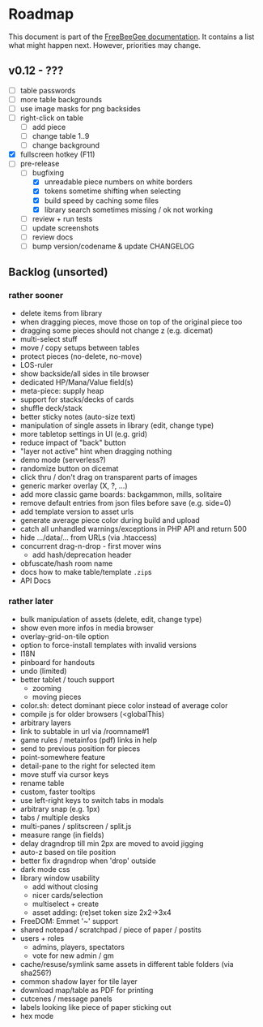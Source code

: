 # Roadmap

This document is part of the [FreeBeeGee documentation](DOCS.md). It contains a list what might happen next. However, priorities may change.

## v0.12 - ???

* [ ] table passwords
* [ ] more table backgrounds
* [ ] use image masks for png backsides
* [ ] right-click on table
  * [ ] add piece
  * [ ] change table 1..9
  * [ ] change background
* [X] fullscreen hotkey (F11)
* [ ] pre-release
  * [ ] bugfixing
    * [X] unreadable piece numbers on white borders
    * [X] tokens sometime shifting when selecting
    * [X] build speed by caching some files
    * [X] library search sometimes missing / ok not working
  * [ ] review + run tests
  * [ ] update screenshots
  * [ ] review docs
  * [ ] bump version/codename & update CHANGELOG

## Backlog (unsorted)

### rather sooner

* delete items from library
* when dragging pieces, move those on top of the original piece too
* dragging some pieces should not change z (e.g. dicemat)
* multi-select stuff
* move / copy setups between tables
* protect pieces (no-delete, no-move)
* LOS-ruler
* show backside/all sides in tile browser
* dedicated HP/Mana/Value field(s)
* meta-piece: supply heap
* support for stacks/decks of cards
* shuffle deck/stack
* better sticky notes (auto-size text)
* manipulation of single assets in library (edit, change type)
* more tabletop settings in UI (e.g. grid)
* reduce impact of "back" button
* "layer not active" hint when dragging nothing
* demo mode (serverless?)
* randomize button on dicemat
* click thru / don't drag on transparent parts of images
* generic marker overlay (X, ?, ...)
* add more classic game boards: backgammon, mills, solitaire
* remove default entries from json files before save (e.g. side=0)
* add template version to asset urls
* generate average piece color during build and upload
* catch all unhandled warnings/exceptions in PHP API and return 500
* hide .../data/... from URLs (via .htaccess)
* concurrent drag-n-drop - first mover wins
  * add hash/deprecation header
* obfuscate/hash room name
* docs how to make table/template `.zip`s
* API Docs

### rather later

* bulk manipulation of assets (delete, edit, change type)
* show even more infos in media browser
* overlay-grid-on-tile option
* option to force-install templates with invalid versions
* I18N
* pinboard for handouts
* undo (limited)
* better tablet / touch support
  * zooming
  * moving pieces
* color.sh: detect dominant piece color instead of average color
* compile js for older browsers (<globalThis)
* arbitrary layers
* link to subtable in url via /roomname#1
* game rules / metainfos (pdf) links in help
* send to previous position for pieces
* point-somewhere feature
* detail-pane to the right for selected item
* move stuff via cursor keys
* rename table
* custom, faster tooltips
* use left-right keys to switch tabs in modals
* arbitrary snap (e.g. 1px)
* tabs / multiple desks
* multi-panes / splitscreen / split.js
* measure range (in fields)
* delay dragndrop till min 2px are moved to avoid jigging
* auto-z based on tile position
* better fix dragndrop when 'drop' outside
* dark mode css
* library window usability
  * add without closing
  * nicer cards/selection
  * multiselect + create
  * asset adding: (re)set token size 2x2->3x4
* FreeDOM: Emmet '~' support
* shared notepad / scratchpad / piece of paper / postits
* users + roles
  * admins, players, spectators
  * vote for new admin / gm
* cache/resuse/symlink same assets in different table folders (via sha256?)
* common shadow layer for tile layer
* download map/table as PDF for printing
* cutcenes / message panels
* labels looking like piece of paper sticking out
* hex mode
